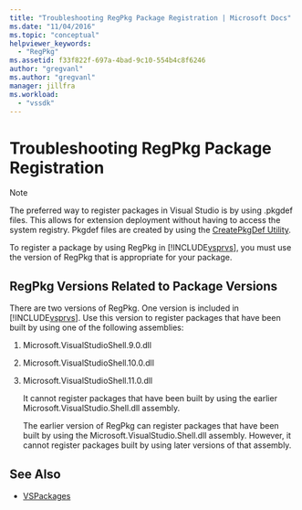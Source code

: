 ```yaml
---
title: "Troubleshooting RegPkg Package Registration | Microsoft Docs"
ms.date: "11/04/2016"
ms.topic: "conceptual"
helpviewer_keywords:
  - "RegPkg"
ms.assetid: f33f822f-697a-4bad-9c10-554b4c8f6246
author: "gregvanl"
ms.author: "gregvanl"
manager: jillfra
ms.workload:
  - "vssdk"
---
```

# Troubleshooting RegPkg Package Registration
> [!NOTE]
> The preferred way to register packages in Visual Studio is by using .pkgdef files. This allows for extension deployment without having to access the system registry. Pkgdef files are created by using the [CreatePkgDef Utility](../../extensibility/internals/createpkgdef-utility.md).

 To register a package by using RegPkg in [!INCLUDE[vsprvs](../../code-quality/includes/vsprvs_md.md)], you must use the version of RegPkg that is appropriate for your package.

## RegPkg Versions Related to Package Versions
 There are two versions of RegPkg. One version is included in [!INCLUDE[vsprvs](../../code-quality/includes/vsprvs_md.md)]. Use this version to register packages that have been built by using one of the following assemblies:

1. Microsoft.VisualStudioShell.9.0.dll

2. Microsoft.VisualStudioShell.10.0.dll

3. Microsoft.VisualStudioShell.11.0.dll

   It cannot register packages that have been built by using the earlier Microsoft.VisualStudio.Shell.dll assembly.

   The earlier version of RegPkg can register packages that have been built by using the Microsoft.VisualStudio.Shell.dll assembly. However, it cannot register packages built by using later versions of that assembly.

## See Also
- [VSPackages](../../extensibility/internals/vspackages.md)